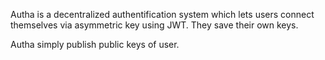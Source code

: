 Autha is a decentralized authentification system which lets users connect
themselves via asymmetric key using JWT. They save their own keys.

Autha simply publish public keys of user.
